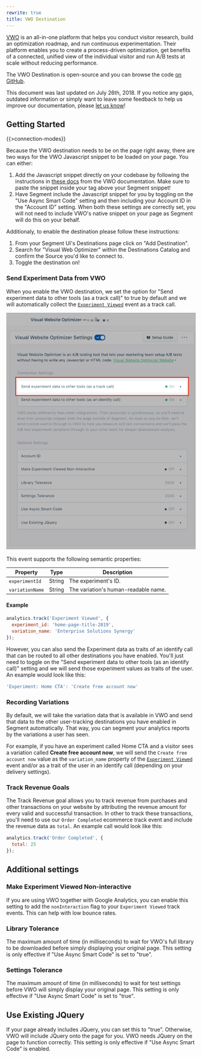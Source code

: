 ```yaml
---
rewrite: true
title: VWO Destination
---
```


[VWO](https://vwo.com/) is an all-in-one platform that helps you conduct visitor research, build an optimization roadmap, and run continuous experimentation. Their platform enables you to create a process-driven optimization, get benefits of a connected, unified view of the individual visitor and run A/B tests at scale without reducing performance.

The VWO Destination is open-source and you can browse the code [on GitHub](https://github.com/segment-integrations/analytics.js-integration-visual-website-optimizer).

This document was last updated on July 26th, 2018. If you notice any gaps, outdated information or simply want to leave some feedback to help us improve our documentation, please [let us know](https://segment.com/help/contact)!

## Getting Started

{{>connection-modes}}

Because the VWO destination needs to be on the page right away, there are two ways for the VWO Javascript snippet to be loaded on your page. You can either:

1. Add the Javascript snippet directly on your codebase by following the instructions in [these docs](https://vwo.com/knowledge/add-vwo-smartcode-to-your-website/) from the VWO documentation. Make sure to paste the snippet inside your <HEAD> tag above your Segment snippet!
2. Have Segment include the Javascript snippet for you by toggling on the "Use Async Smart Code" setting and then including your Account ID in the "Account ID" setting. When both these settings are correctly set, you will not need to include VWO's native snippet on your page as Segment will do this on your behalf.

Additionaly, to enable the destination please follow these instructions:

1. From your Segment UI's Destinations page click on "Add Destination".
2. Search for "Visual Web Optimizer" within the Destinations Catalog and confirm the Source you'd like to connect to.
3. Toggle the destination on!


### Send Experiment Data from VWO

When you enable the VWO destination, we set the option for "Send experiment data to other tools (as a track call)" to true by default and we will automatically collect the [`Experiment Viewed`](/docs/spec/ab-testing/) event as a track call.

![Turn on VWO](images/experiment-viewed-setting.png)

This event supports the following semantic properties:

Property          | Type   | Description
--------          | ----   | -----------
`experimentId`   | String | The experiment's ID.
`variationName`  | String | The variation's human-readable name.

#### Example

```javascript
analytics.track('Experiment Viewed', {
  experiment_id: 'home-page-title-2819',
  variation_name: 'Enterprise Solutions Synergy'
});
```

However, you can also send the Experiment data as traits of an identify call that can be routed to all other destinations you have enabled. You'll just need to toggle on the "Send experiment data to other tools (as an identify call)" setting and we will send those experiment values as traits of the user. An example would look like this:

```javascript
'Experiment: Home CTA': 'Create free account now'
```

### Recording Variations

By default, we will take the variation data that is available in VWO and send that data to the other user-tracking destinations you have enabled in Segment automatically. That way, you can segment your analytics reports by the variations a user has seen.

For example, if you have an experiment called Home CTA and a visitor sees a variation called **Create free account now**, we will send the `Create free account now` value as the `variation_name` property of the [`Experiment Viewed`](/docs/spec/ab-testing/) event and/or as a trait of the user in an identify call (depending on your delivery settings).


### Track Revenue Goals

The Track Revenue goal allows you to track revenue from purchases and other transactions on your website by attributing the revenue amount for every valid and successful transaction. In other to track these transactions, you'll need to use our `Order Completed` ecommerce track event and include the revenue data as `total`. An example call would look like this:

```javascript
analytics.track('Order Completed', {
  total: 25
});
```

## Additional settings

### Make Experiment Viewed Non-interactive
If you are using VWO together with Google Analytics, you can enable this setting to add the `nonInteraction` flag to your `Experiment Viewed` track events. This can help with low bounce rates.

### Library Tolerance
The maximum amount of time (in milliseconds) to wait for VWO's full library to be downloaded before simply displaying your original page. This setting is only effective if "Use Async Smart Code" is set to "true".

### Settings Tolerance
The maximum amount of time (in milliseconds) to wait for test settings before VWO will simply display your original page. This setting is only effective if "Use Async Smart Code" is set to "true".

## Use Existing JQuery
If your page already includes JQuery, you can set this to "true". Otherwise, VWO will include JQuery onto the page for you. VWO needs JQuery on the page to function correctly. This setting is only effective if "Use Async Smart Code" is enabled.
